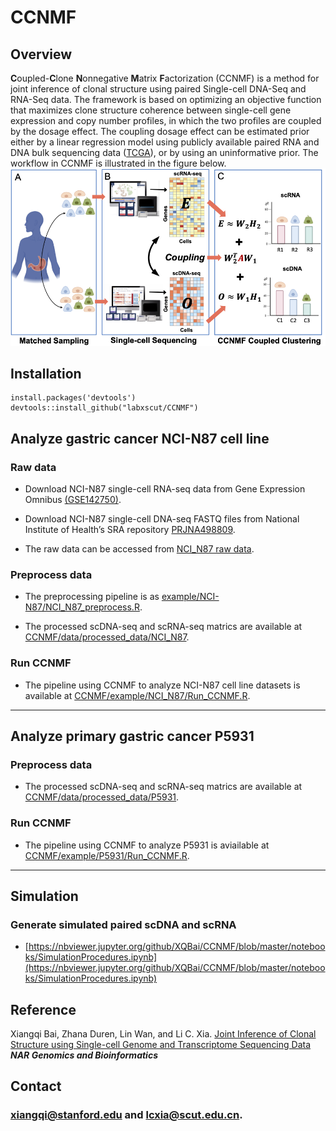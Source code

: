 # CCNMF

## Overview

**C**oupled-**C**lone **N**onnegative **M**atrix **F**actorization (CCNMF) is a method for joint inference of clonal structure using paired Single-cell DNA-Seq and RNA-Seq data. The framework is based on optimizing an objective function that maximizes clone structure coherence between single-cell gene expression and copy number profiles, in which the two profiles are coupled by the dosage effect. The coupling dosage effect can be estimated prior either by a linear regression model using publicly available paired RNA and DNA bulk sequencing data ([TCGA](https://www.cancer.gov/about-nci/organization/ccg/research/structural-genomics/tcga)), or by using an uninformative prior. The workflow in CCNMF is illustrated in the figure below.
![](https://github.com/XQBai/CCNMF/blob/master/image/CCNMF_flowchart.png)

## Installation

```
install.packages('devtools')
devtools::install_github("labxscut/CCNMF")
```

## Analyze gastric cancer NCI-N87 cell line
### Raw data

* Download NCI-N87 single-cell RNA-seq data from Gene Expression Omnibus [(GSE142750)](https://www.ncbi.nlm.nih.gov/geo/query/acc.cgi?acc=GSM4238683).

* Download NCI-N87 single-cell DNA-seq FASTQ files from National Institute of Health’s SRA repository [PRJNA498809](https://www.ncbi.nlm.nih.gov/sra/SRX4943580[accn]).  

* The raw data can be accessed from [NCI_N87 raw data](https://github.com/labxscut/CCNMF/releases/tag/raw_data). 

### Preprocess data 
* The preprocessing pipeline is as [example/NCI-N87/NCI_N87_preprocess.R](https://github.com/labxscut/CCNMF/blob/master/example/NCI-N87/NCI_N87_preprocess.R).

* The processed scDNA-seq and scRNA-seq matrics are available at [CCNMF/data/processed_data/NCI_N87](https://github.com/labxscut/CCNMF/tree/master/data/processed_data/NCI_N87).

### Run CCNMF
* The pipeline using CCNMF to analyze NCI-N87 cell line datasets is available at [CCNMF/example/NCI_N87/Run_CCNMF.R](https://github.com/labxscut/CCNMF/blob/master/example/NCI-N87/run_CCNMF.R).

*** 

## Analyze primary gastric cancer P5931

### Preprocess data

* The processed scDNA-seq and scRNA-seq matrics are available at [CCNMF/data/processed_data/P5931](https://github.com/labxscut/CCNMF/tree/master/data/processed_data/P5931).

### Run CCNMF
* The pipeline using CCNMF to analyze P5931 is aviailable at [CCNMF/example/P5931/Run_CCNMF.R](https://github.com/labxscut/CCNMF/blob/master/example/P5931/run_CCNMF.R).

*** 

## Simulation
### Generate simulated paired scDNA and scRNA

* [https://nbviewer.jupyter.org/github/XQBai/CCNMF/blob/master/notebooks/SimulationProcedures.ipynb](https://nbviewer.jupyter.org/github/XQBai/CCNMF/blob/master/notebooks/SimulationProcedures.ipynb)

<!-- 
### Run CCNMF analysis on simulated data
* [https://nbviewer.jupyter.org/github/XQBai/CCNMF/blob/master/notebooks/CCNMF_analyze_simulated_data.ipynb](https://nbviewer.jupyter.org/github/XQBai/CCNMF/blob/master/notebooks/CCNMF_analyze_simulated_data.ipynb)
-->

<!-- 
### An example of CCNMF analysis of real paired scRNA and scDNA data from a cell mixture:

[https://nbviewer.jupyter.org/github/XQBai/CCNMF/blob/master/notebooks/Real_data_analysis.ipynb](https://nbviewer.jupyter.org/github/XQBai/CCNMF/blob/master/notebooks/Real_data_analysis.ipynb)
-->

## Reference
Xiangqi Bai, Zhana Duren, Lin Wan, and Li C. Xia. [Joint Inference of Clonal Structure using Single-cell Genome and Transcriptome Sequencing Data](https://academic.oup.com/nargab/article/6/1/lqae017/7606949) ***NAR Genomics and Bioinformatics***

<!--## License-->
<!--[MIT](https://github.com/XQBai/CCNMF/blob/master/LICENSE)-->
## Contact
### xiangqi@stanford.edu and lcxia@scut.edu.cn.
